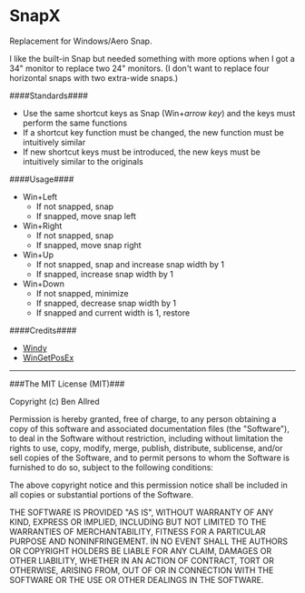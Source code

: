 SnapX
=====

Replacement for Windows/Aero Snap.

I like the built-in Snap but needed something with more options when I got a 34" monitor to replace two 24" monitors.  (I don't want to replace four horizontal snaps with two extra-wide snaps.)

####Standards####
*	Use the same shortcut keys as Snap (Win+_arrow key_) and the keys must perform the same functions
*	If a shortcut key function must be changed, the new function must be intuitively similar
*	If new shortcut keys must be introduced, the new keys must be intuitively similar to the originals

####Usage####
*	Win+Left
	*	If not snapped, snap
	*	If snapped, move snap left
*	Win+Right
	*	If not snapped, snap
	*	If snapped, move snap right
*	Win+Up
	*	If not snapped, snap and increase snap width by 1
	*	If snapped, increase snap width by 1
*	Win+Down
	*	If not snapped, minimize
	*	If snapped, decrease snap width by 1
	*	If snapped and current width is 1, restore

####Credits####

*	[Windy](https://github.com/hoppfrosch/AHK_Windy)
*	[WinGetPosEx](https://autohotkey.com/boards/viewtopic.php?t=3392)

--------------------------------------------------

###The MIT License (MIT)###

Copyright (c) Ben Allred

Permission is hereby granted, free of charge, to any person obtaining a copy of this software and associated documentation files (the "Software"), to deal in the Software without restriction, including without limitation the rights to use, copy, modify, merge, publish, distribute, sublicense, and/or sell copies of the Software, and to permit persons to whom the Software is furnished to do so, subject to the following conditions:

The above copyright notice and this permission notice shall be included in all copies or substantial portions of the Software.

THE SOFTWARE IS PROVIDED "AS IS", WITHOUT WARRANTY OF ANY KIND, EXPRESS OR IMPLIED, INCLUDING BUT NOT LIMITED TO THE WARRANTIES OF MERCHANTABILITY, FITNESS FOR A PARTICULAR PURPOSE AND NONINFRINGEMENT. IN NO EVENT SHALL THE AUTHORS OR COPYRIGHT HOLDERS BE LIABLE FOR ANY CLAIM, DAMAGES OR OTHER LIABILITY, WHETHER IN AN ACTION OF CONTRACT, TORT OR OTHERWISE, ARISING FROM, OUT OF OR IN CONNECTION WITH THE SOFTWARE OR THE USE OR OTHER DEALINGS IN THE SOFTWARE.